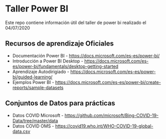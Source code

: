 # Taller Power BI
Este repo contiene información útil del taller de power bi realizado el 04/07/2020 

## Recursos de aprendizaje Oficiales 
* Documentación Power BI - https://docs.microsoft.com/es-es/power-bi/
* Introducción a Power BI Desktop - https://docs.microsoft.com/es-es/power-bi/fundamentals/desktop-getting-started
* Aprendizaje Autodirigiado - https://docs.microsoft.com/es-es/power-bi/guided-learning/
* Ejemplos Power BI - https://docs.microsoft.com/es-es/power-bi/create-reports/sample-datasets

## Conjuntos de Datos para prácticas
* Datos COVID Microsoft - https://github.com/microsoft/Bing-COVID-19-Data/tree/master/data
* Datos COVID OMS - https://covid19.who.int/WHO-COVID-19-global-data.csv